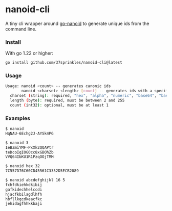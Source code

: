 # nanoid-cli

A tiny cli wrapper around [go-nanoid](https://github.com/jaevor/go-nanoid) to generate unique ids from the command line.

### Install

With go 1.22 or higher:

```sh
go install github.com/37sprinkles/nanoid-cli@latest
```

### Usage

```sh
Usage: nanoid <count> -- generates canonic ids
       nanoid <charset> <length> [count] -- generates ids with a specific charset and length
  charset (string): required, "hex", "alpha", "numeric", "base64", "base90" or a string of characters
  length (byte): required, must be between 2 and 255
  count (int32): optional, must be at least 1
```

### Examples

```sh
$ nanoid 
HqNAU-6Echg2J-AYSk4PG
```

```sh
$ nanoid 3
IeBZmiYMF-PxXk2QQAPtr
teDcoIqIOGOcc8xGBOhZb
VVQ64IbKU1R1PzqOOjTMM
```

```sh
$ nanoid hex 32
7C557D76C60CD45561C3352D5ECB2089
```

```sh
$ nanoid abcdefghijkl 16 5
fchfdkiehkdkibij
gafkidechhelccdi
hjacfkbilagdlhfh
hbfllkgcdkeacfkc
jehidagfhhkkbaji
```
